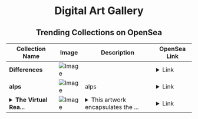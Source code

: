 <div align="center">

# Digital Art Gallery

## Trending Collections on OpenSea

| Collection Name                       | Image                                                                                     | Description                       | OpenSea Link                                                                                          |
|---------------------------------------|-------------------------------------------------------------------------------------------|-----------------------------------|--------------------------------------------------------------------------------------------------------|
| **Differences** | ![Image](https://i.seadn.io/s/raw/files/7743efd40c416e9bbb5a57cf199ad8ca.jpg?w=500&auto=format?w=200&auto=format) |  | <details><summary>Link</summary>[Differences](https://opensea.io/collection/differences-13)</details> |
| **alps** | ![Image](https://i.seadn.io/s/raw/files/189f8c5049308d894f7e097f259b7586.jpg?w=500&auto=format?w=200&auto=format) | alps | <details><summary>Link</summary>[alps](https://opensea.io/collection/alps-16)</details> |
| **<details><summary>The Virtual Rea...</summary>The Virtual Realm of Imagination</details>** | ![Image](https://i.seadn.io/s/raw/files/35b6df0e077b71fb5ed672a0d593b292.jpg?w=500&auto=format?w=200&auto=format) | <details><summary>This artwork encapsulates the ...</summary>This artwork encapsulates the surreal and boundless nature of virtual reality, where technology and imagination collide. At the center is a figure wearing a VR headset, symbolizing a journey into a limitless digital world. Surrounding the figure are vibrant, abstract elements — geometric shapes, swirling cosmic objects, colorful feathers, and planets — all representing the endless possibilities within the virtual realm. Smaller human silhouettes interact within this high-tech environment, highlighting the interconnectedness of humans and technology in exploring new dimensions. This piece beautifully merges art, science, and fantasy, inviting viewers to dive into the ever-expanding landscape of digital exploration and creativity.</details> | <details><summary>Link</summary>[The Virtual Realm of Imagination](https://opensea.io/collection/the-virtual-realm-of-imagination)</details> |

</div>